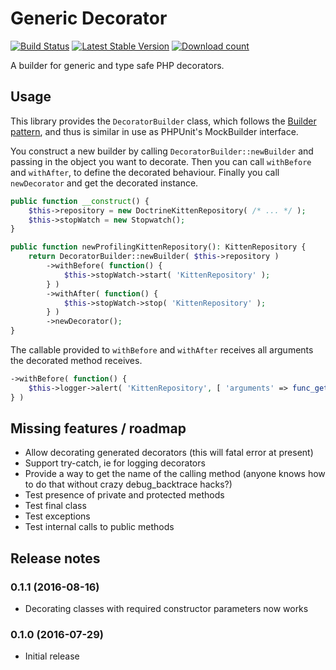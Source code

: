 # Generic Decorator

[![Build Status](https://secure.travis-ci.org/JeroenDeDauw/GenericDecorator.png?branch=master)](http://travis-ci.org/JeroenDeDauw/GenericDecorator)
[![Latest Stable Version](https://poser.pugx.org/jeroen/generic-decorator/version.png)](https://packagist.org/packages/jeroen/generic-decorator)
[![Download count](https://poser.pugx.org/jeroen/generic-decorator/d/total.png)](https://packagist.org/packages/jeroen/generic-decorator)

A builder for generic and type safe PHP decorators.

## Usage

This library provides the `DecoratorBuilder` class, which follows the
[Builder pattern](https://en.wikipedia.org/wiki/Builder_pattern), and
thus is similar in use as PHPUnit's MockBuilder interface.

You construct a new builder by calling `DecoratorBuilder::newBuilder` and
passing in the object you want to decorate. Then you can call `withBefore`
and `withAfter`, to define the decorated behaviour. Finally you call
`newDecorator` and get the decorated instance.

```php
public function __construct() {
    $this->repository = new DoctrineKittenRepository( /* ... */ );
    $this->stopWatch = new Stopwatch();
}

public function newProfilingKittenRepository(): KittenRepository {
    return DecoratorBuilder::newBuilder( $this->repository )
    	->withBefore( function() {
    		$this->stopWatch->start( 'KittenRepository' );
    	} )
    	->withAfter( function() {
			$this->stopWatch->stop( 'KittenRepository' );
		} )
		->newDecorator();
}
```

The callable provided to `withBefore` and `withAfter` receives all
arguments the decorated method receives.

```php
->withBefore( function() {
	$this->logger->alert( 'KittenRepository', [ 'arguments' => func_get_args() ] );
} )
```

## Missing features / roadmap

* Allow decorating generated decorators (this will fatal error at present)
* Support try-catch, ie for logging decorators
* Provide a way to get the name of the calling method (anyone knows how to do that without crazy debug_backtrace hacks?)
* Test presence of private and protected methods
* Test final class
* Test exceptions
* Test internal calls to public methods

## Release notes

### 0.1.1 (2016-08-16)

* Decorating classes with required constructor parameters now works

### 0.1.0 (2016-07-29)

* Initial release